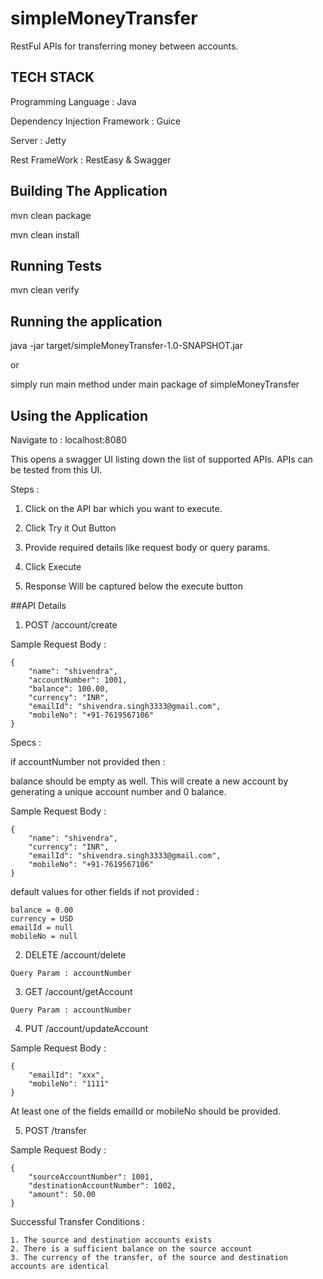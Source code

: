 # simpleMoneyTransfer

RestFul APIs for transferring money between accounts.

## TECH STACK

Programming Language : Java

Dependency Injection Framework : Guice

Server : Jetty

Rest FrameWork : RestEasy & Swagger

## Building The Application

mvn clean package

mvn clean install

## Running Tests

mvn clean verify

## Running the application

java -jar target/simpleMoneyTransfer-1.0-SNAPSHOT.jar

or

simply run main method under main package of simpleMoneyTransfer

## Using the Application

Navigate to : localhost:8080

This opens a swagger UI listing down the list of supported APIs.
APIs can be tested from this UI. 

Steps :
1. Click on the API bar which you want to execute.

2. Click Try it Out Button

3. Provide required details like request body or query params.

4. Click Execute

5. Response Will be captured below the execute button


##API Details
1. POST /account/create

Sample Request Body : 
````
{
	"name": "shivendra",
	"accountNumber": 1001,
	"balance": 100.00,
	"currency": "INR",
	"emailId": "shivendra.singh3333@gmail.com",
	"mobileNo": "+91-7619567106"
}
````
Specs :

if accountNumber not provided then :

balance should be empty as well.
This will create a new account by generating a unique 
account number and 0 balance.

Sample Request Body :
````
{
	"name": "shivendra",
	"currency": "INR",
	"emailId": "shivendra.singh3333@gmail.com",
	"mobileNo": "+91-7619567106"
}
````

default values for other fields if not provided :
````
balance = 0.00
currency = USD
emailId = null
mobileNo = null
````

2. DELETE /account/delete

````
Query Param : accountNumber
````
3. GET /account​/getAccount

````
Query Param : accountNumber
````
4. PUT /account/updateAccount

Sample Request Body : 
````
{
	"emailId": "xxx",
	"mobileNo": "1111"
}
````
At least one of the fields emailId or mobileNo should be provided.

5. POST /transfer

Sample Request Body :
````
{
	"sourceAccountNumber": 1001,
	"destinationAccountNumber": 1002,
	"amount": 50.00
}
````
Successful Transfer Conditions :
````
1. The source and destination accounts exists
2. There is a sufficient balance on the source account
3. The currency of the transfer, of the source and destination accounts are identical
````